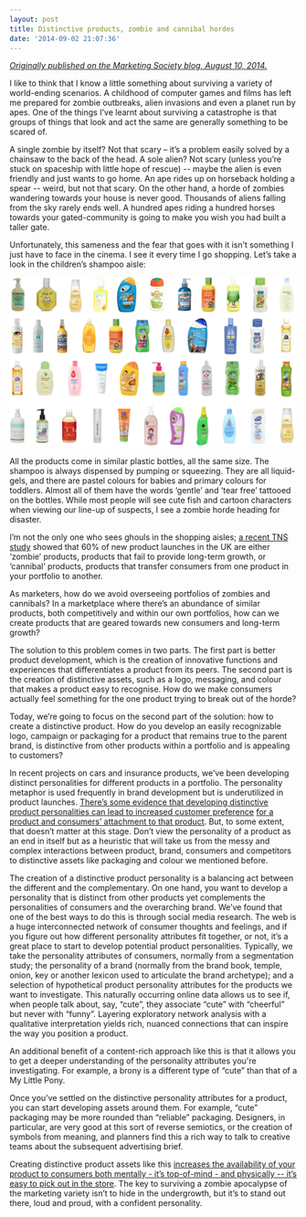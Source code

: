 ```yaml
---
layout: post
title: Distinctive products, zombie and cannibal hordes
date: '2014-09-02 21:07:36'
---
```


*[Originally published on the Marketing Society blog, August 10, 2014.](https://www.marketingsociety.com/the-library/distinctive-products-and-avoiding-zombie-and-cannibal-hordes)*

I like to think that I know a little something about surviving a variety of world-ending scenarios. A childhood of computer games and films has left me prepared for zombie outbreaks, alien invasions and even a planet run by apes. One of the things I’ve learnt about surviving a catastrophe is that groups of things that look and act the same are generally something to be scared of.

<!---->

A single zombie by itself? Not that scary – it’s a problem easily solved by a chainsaw to the back of the head. A sole alien? Not scary (unless you’re stuck on spaceship with little hope of rescue) -- maybe the alien is even friendly and just wants to go home. An ape rides up on horseback holding a spear -- weird, but not that scary. On the other hand, a horde of zombies wandering towards your house is never good. Thousands of aliens falling from the sky rarely ends well. A hundred apes riding a hundred horses towards your gated-community is going to make you wish you had built a taller gate.

Unfortunately, this sameness and the fear that goes with it isn’t something I just have to face in the cinema. I see it every time I go shopping. Let’s take a look in the children’s shampoo aisle:

![Children's shampoo](/assets/shampoo.png)

All the products come in similar plastic bottles, all the same size. The shampoo is always dispensed by pumping or squeezing. They are all liquid-gels, and there are pastel colours for babies and primary colours for toddlers. Almost all of them have the words ‘gentle’ and ‘tear free’ tattooed on the bottles. While most people will see cute fish and cartoon characters when viewing our line-up of suspects, I see a zombie horde heading for disaster. 

I’m not the only one who sees ghouls in the shopping aisles; [a recent TNS study](http://www.tnsglobal.com/press-release/zombie-and-cannibal-products-killing-consumer-brands) showed that 60% of new product launches in the UK are either ‘zombie’ products, products that fail to provide long-term growth, or ‘cannibal’ products, products that transfer consumers from one product in your portfolio to another.

As marketers, how do we avoid overseeing portfolios of zombies and cannibals? In a marketplace where there’s an abundance of similar products, both competitively and within our own portfolios, how can we create products that are geared towards new consumers and long-term growth?

The solution to this problem comes in two parts. The first part is better product development,  which is the creation of innovative functions and experiences that differentiates a product from its peers. The second part is the creation of distinctive assets, such as a logo, messaging, and colour that makes a product easy to recognise. How do we make consumers actually feel something for the one product trying to break out of the horde? 

Today, we’re going to focus on the second part of the solution: how to create a distinctive product. How do you develop an easily recognizable logo, campaign or packaging for a product that remains true to the parent brand, is distinctive from other products within a portfolio and is appealing to customers?

In recent projects on cars and insurance products, we’ve been developing distinct personalities for different products in a portfolio. The personality metaphor is used frequently in brand development but is underutilized in product launches. [There’s some evidence that developing distinctive product personalities can lead to increased customer preference](http://www.deepdyve.com/lp/emerald-publishing/product-personality-and-its-influence-on-consumer-preference-Rsjvqxc10M) [for a product and consumers’ attachment to that product](http://www.pascallegovers.nl/uploads/1/2/3/9/12391484/govers_and_mugge_de2004.pdf). But, to some extent, that doesn’t matter at this stage. Don’t view the personality of a product as an end in itself but as a heuristic that will take us from the messy and complex interactions between product, brand, consumers and competitors to distinctive assets like packaging and colour we mentioned before. 

The creation of a distinctive product personality is a balancing act between the different and the complementary. On one hand, you want to develop a personality that is distinct from other products yet complements the personalities of consumers and the overarching brand. We’ve found that one of the best ways to do this is through social media research. The web is a huge interconnected network of consumer thoughts and feelings, and if you figure out how different personality attributes fit together, or not, it’s a great place to start to develop potential product personalities. Typically, we take the personality attributes of consumers, normally from a segmentation study; the personality of a brand (normally from the brand book, temple, onion, key or another lexicon used to articulate the brand archetype); and a selection of hypothetical product personality attributes for the products we want to investigate. This naturally occurring online data allows us to see if, when people talk about, say, “cute”, they associate “cute” with “cheerful” but never with “funny”. Layering exploratory network analysis with a qualitative interpretation yields rich, nuanced connections that can inspire the way you position a product.

An additional benefit of a content-rich approach like this is that it allows you to get a deeper understanding of the personality attributes you're investigating. For example, a brony is a different type of “cute” than that of a My Little Pony. 

Once you’ve settled on the distinctive personality attributes for a product, you can start developing assets around them. For example, “cute” packaging may be more rounded than “reliable” packaging. Designers, in particular, are very good at this sort of reverse semiotics, or the creation of symbols from meaning, and planners find this a rich way to talk to creative teams about the subsequent advertising brief. 

Creating distinctive product assets like this [increases the availability of your product to consumers both mentally - it’s top-of-mind - and physically -- it’s easy to pick out in the store](http://www.amazon.com/How-Brands-Grow-What-Marketers/dp/0195573560). The key to surviving a zombie apocalypse of the marketing variety isn’t to hide in the undergrowth, but it’s to stand out there, loud and proud, with a confident personality.    